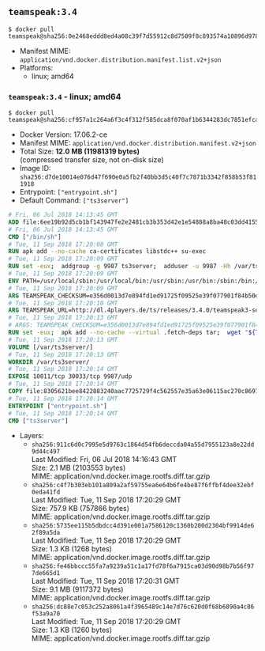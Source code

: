 ## `teamspeak:3.4`

```console
$ docker pull teamspeak@sha256:0e2468eddd8ed4a08c39f7d55912c8d7509f8c893574a10896d9780957b6daa9
```

-	Manifest MIME: `application/vnd.docker.distribution.manifest.list.v2+json`
-	Platforms:
	-	linux; amd64

### `teamspeak:3.4` - linux; amd64

```console
$ docker pull teamspeak@sha256:cf957a1c264a6f3c4f312f585dca8f070af1b6344283dc7851efca252ffa1847
```

-	Docker Version: 17.06.2-ce
-	Manifest MIME: `application/vnd.docker.distribution.manifest.v2+json`
-	Total Size: **12.0 MB (11981319 bytes)**  
	(compressed transfer size, not on-disk size)
-	Image ID: `sha256:d7de10014e076d47f690e0a5fb2f40bb3d5c40f7c7871b3342f858b53f811918`
-	Entrypoint: `["entrypoint.sh"]`
-	Default Command: `["ts3server"]`

```dockerfile
# Fri, 06 Jul 2018 14:13:45 GMT
ADD file:6ee19b92d5cb1bf143947fe2e2481cb3b353d42e1e54888a8ba48c03dd4155f2 in / 
# Fri, 06 Jul 2018 14:13:45 GMT
CMD ["/bin/sh"]
# Tue, 11 Sep 2018 17:20:08 GMT
RUN apk add --no-cache ca-certificates libstdc++ su-exec
# Tue, 11 Sep 2018 17:20:09 GMT
RUN set -eux;  addgroup -g 9987 ts3server;  adduser -u 9987 -Hh /var/ts3server -G ts3server -s /sbin/nologin -D ts3server;  mkdir -p /var/ts3server /var/run/ts3server;  chown ts3server:ts3server /var/ts3server /var/run/ts3server;  chmod 777 /var/ts3server /var/run/ts3server
# Tue, 11 Sep 2018 17:20:09 GMT
ENV PATH=/usr/local/sbin:/usr/local/bin:/usr/sbin:/usr/bin:/sbin:/bin:/opt/ts3server
# Tue, 11 Sep 2018 17:20:09 GMT
ARG TEAMSPEAK_CHECKSUM=e356d0013d7e894fd1ed91725f09525e39f077901f84b50ecad0f1e5ab4ad527
# Tue, 11 Sep 2018 17:20:10 GMT
ARG TEAMSPEAK_URL=http://dl.4players.de/ts/releases/3.4.0/teamspeak3-server_linux_alpine-3.4.0.tar.bz2
# Tue, 11 Sep 2018 17:20:13 GMT
# ARGS: TEAMSPEAK_CHECKSUM=e356d0013d7e894fd1ed91725f09525e39f077901f84b50ecad0f1e5ab4ad527 TEAMSPEAK_URL=http://dl.4players.de/ts/releases/3.4.0/teamspeak3-server_linux_alpine-3.4.0.tar.bz2
RUN set -eux;  apk add --no-cache --virtual .fetch-deps tar;  wget "${TEAMSPEAK_URL}" -O server.tar.bz2;  echo "${TEAMSPEAK_CHECKSUM} *server.tar.bz2" | sha256sum -c -;  mkdir -p /opt/ts3server;  tar -xf server.tar.bz2 --strip-components=1 -C /opt/ts3server;  rm server.tar.bz2;  apk del .fetch-deps;  mv /opt/ts3server/*.so /opt/ts3server/redist/* /usr/local/lib;  ldconfig /usr/local/lib;  chown -R ts3server:ts3server /opt/ts3server
# Tue, 11 Sep 2018 17:20:13 GMT
VOLUME [/var/ts3server/]
# Tue, 11 Sep 2018 17:20:13 GMT
WORKDIR /var/ts3server/
# Tue, 11 Sep 2018 17:20:14 GMT
EXPOSE 10011/tcp 30033/tcp 9987/udp
# Tue, 11 Sep 2018 17:20:14 GMT
COPY file:8305621bee8422883240aac7725729f4c562557e35a63e06115ac270c86978db in /opt/ts3server 
# Tue, 11 Sep 2018 17:20:14 GMT
ENTRYPOINT ["entrypoint.sh"]
# Tue, 11 Sep 2018 17:20:14 GMT
CMD ["ts3server"]
```

-	Layers:
	-	`sha256:911c6d0c7995e5d9763c1864d54fb6deccda04a55d7955123a8e22dd9d44c497`  
		Last Modified: Fri, 06 Jul 2018 14:16:43 GMT  
		Size: 2.1 MB (2103553 bytes)  
		MIME: application/vnd.docker.image.rootfs.diff.tar.gzip
	-	`sha256:c4f7b303eb101a809a2af59755ea6e64b6fe4be87f6ffbf4dee32ebf0eda41fd`  
		Last Modified: Tue, 11 Sep 2018 17:20:29 GMT  
		Size: 757.9 KB (757866 bytes)  
		MIME: application/vnd.docker.image.rootfs.diff.tar.gzip
	-	`sha256:5735ee115b5dbdcc4d391e001a7586120c1360b200d2304bf9914de62f89a5da`  
		Last Modified: Tue, 11 Sep 2018 17:20:29 GMT  
		Size: 1.3 KB (1268 bytes)  
		MIME: application/vnd.docker.image.rootfs.diff.tar.gzip
	-	`sha256:fe46bbccc55fa7a9239a51c1a17fd78f6a7915ca03d90d98b7b56f977de665d1`  
		Last Modified: Tue, 11 Sep 2018 17:20:31 GMT  
		Size: 9.1 MB (9117372 bytes)  
		MIME: application/vnd.docker.image.rootfs.diff.tar.gzip
	-	`sha256:dc88e7c053c252a8061a4f3965489c14e7d76c620d0f68b6890a4c86f53a9a70`  
		Last Modified: Tue, 11 Sep 2018 17:20:29 GMT  
		Size: 1.3 KB (1260 bytes)  
		MIME: application/vnd.docker.image.rootfs.diff.tar.gzip

